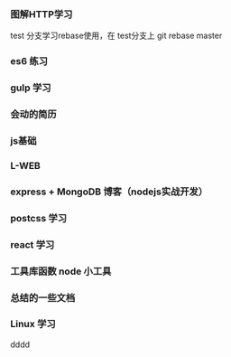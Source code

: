 ### 图解HTTP学习
test 分支学习rebase使用，在 test分支上 git rebase master

### es6 练习
### gulp 学习
### 会动的简历

### js基础
### L-WEB

### express + MongoDB 博客（nodejs实战开发）
### postcss 学习
### react 学习

### 工具库函数 node 小工具
### 总结的一些文档


### Linux 学习


dddd












